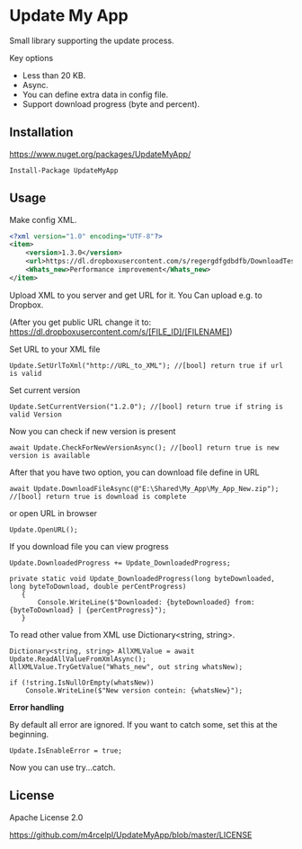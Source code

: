 # Update My App
Small library supporting the update process. 

Key options

* Less than 20 KB.
* Async.
* You can define extra data in config file.
* Support download progress (byte and percent).

## Installation
https://www.nuget.org/packages/UpdateMyApp/

```
Install-Package UpdateMyApp
```


## Usage


Make config XML.

```XML
<?xml version="1.0" encoding="UTF-8"?>
<item>
    <version>1.3.0</version>
    <url>https://dl.dropboxusercontent.com/s/regergdfgdbdfb/DownloadTest.zip</url>
    <Whats_new>Performance improvement</Whats_new>
</item>
```

Upload XML to you server and get URL for it. You Can upload e.g. to Dropbox. 

(After you get public URL change it to: https://dl.dropboxusercontent.com/s/[FILE_ID]/[FILENAME]) 

Set URL to your XML file

```CSharp
Update.SetUrlToXml("http://URL_to_XML"); //[bool] return true if url is valid
```
Set current version

```CSharp
Update.SetCurrentVersion("1.2.0"); //[bool] return true if string is valid Version
```

Now you can check if new version is present
```CSharp
await Update.CheckForNewVersionAsync(); //[bool] return true is new version is available
```
 After that you have two option, you can download file define in URL
 ```CSharp
await Update.DownloadFileAsync(@"E:\Shared\My_App\My_App_New.zip"); //[bool] return true is download is complete
 ```
 or open URL in browser
 ```CSharp
 Update.OpenURL();
 ```

 If you download file you can view progress
 ```CSharp
 Update.DownloadedProgress += Update_DownloadedProgress;

 private static void Update_DownloadedProgress(long byteDownloaded, long byteToDownload, double perCentProgress)
    {
        Console.WriteLine($"Downloaded: {byteDownloaded} from: {byteToDownload} | {perCentProgress}");
    }
 ```
To read other value from XML use Dictionary<string, string>.
```CSharp
Dictionary<string, string> AllXMLValue = await Update.ReadAllValueFromXmlAsync();
AllXMLValue.TryGetValue("Whats_new", out string whatsNew);

if (!string.IsNullOrEmpty(whatsNew))
    Console.WriteLine($"New version contein: {whatsNew}");
```


**Error handling**

By default all error are ignored. If you want to catch some, set this at the beginning.
```CSharp
Update.IsEnableError = true;
```
Now you can use try...catch.



## License
Apache License 2.0

https://github.com/m4rcelpl/UpdateMyApp/blob/master/LICENSE